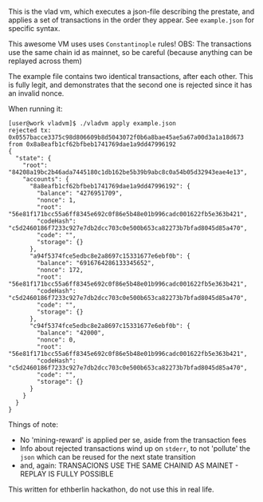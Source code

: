 This is the vlad vm, which executes a json-file describing the prestate, and applies a set of transactions in the order they appear.
See `example.json` for specific syntax.

This awesome VM uses uses `Constantinople` rules!
OBS: The transactions use the same chain id as mainnet, so be careful (because anything can be replayed across them)

The example file contains two identical transactions, after each other. This is fully legit, and demonstrates that the second one is rejected
since it has an invalid nonce.

When running it:
```
[user@work vladvm]$ ./vladvm apply example.json
rejected tx: 0x0557bacce3375c98d806609b8d5043072f0b6a8bae45ae5a67a00d3a1a18d673 from 0x8a8eafb1cf62bfbeb1741769dae1a9dd47996192
{
  "state": {
    "root": "84208a19bc2b46ada7445180c1db162be5b39b9abc8c0a54b05d32943eae4e13",
    "accounts": {
      "8a8eafb1cf62bfbeb1741769dae1a9dd47996192": {
        "balance": "4276951709",
        "nonce": 1,
        "root": "56e81f171bcc55a6ff8345e692c0f86e5b48e01b996cadc001622fb5e363b421",
        "codeHash": "c5d2460186f7233c927e7db2dcc703c0e500b653ca82273b7bfad8045d85a470",
        "code": "",
        "storage": {}
      },
      "a94f5374fce5edbc8e2a8697c15331677e6ebf0b": {
        "balance": "6916764286133345652",
        "nonce": 172,
        "root": "56e81f171bcc55a6ff8345e692c0f86e5b48e01b996cadc001622fb5e363b421",
        "codeHash": "c5d2460186f7233c927e7db2dcc703c0e500b653ca82273b7bfad8045d85a470",
        "code": "",
        "storage": {}
      },
      "c94f5374fce5edbc8e2a8697c15331677e6ebf0b": {
        "balance": "42000",
        "nonce": 0,
        "root": "56e81f171bcc55a6ff8345e692c0f86e5b48e01b996cadc001622fb5e363b421",
        "codeHash": "c5d2460186f7233c927e7db2dcc703c0e500b653ca82273b7bfad8045d85a470",
        "code": "",
        "storage": {}
      }
    }
  }
}
```

Things of note:

- No 'mining-reward' is applied per se, aside from the transaction fees
- Info about rejected transactions wind up on `stderr`, to not 'pollute' the `json` which can be reused for the next state transition
- and, again: TRANSACIONS USE THE SAME CHAINID AS MAINET - REPLAY IS FULLY POSSIBLE

This written for ethberlin hackathon, do not use this in real life. 
